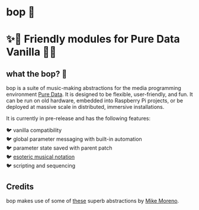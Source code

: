 # bop 🐤

# ✨🦚 Friendly modules for Pure Data Vanilla 🦚✨

## what the bop? 🦜 
bop is a suite of music-making abstractions for the media programming environment [Pure Data](puredata.info/).  It is designed to be flexible, user-friendly, and fun.  It can be run on old hardware, embedded into Raspberry Pi projects, or be deployed at massive scale in distributed, immersive installations.

<!-- ![bop screenshot](screenshot.bop.png) -->

It is currently in pre-release and has the following features:

🐦 vanilla compatibility  
🐦 global parameter messaging with built-in automation  
🐦 parameter state saved with parent patch  
🐦 [esoteric musical notation](https://zeal.co/notebook/intermals/)  
🐦 scripting and sequencing

## Credits
bop makes use of some of [these](https://github.com/MikeMorenoDSP/pd-mkmr) superb abstractions by [Mike Moreno](https://mikemorenodsp.github.io/).